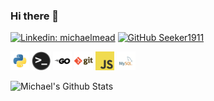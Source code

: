 ### Hi there 👋

[![Linkedin: michaelmead](https://img.shields.io/badge/-michaelmead-blue?style=flat-square&logo=Linkedin&logoColor=white&link=https://www.linkedin.com/in/michaelmead007/)](https://www.linkedin.com/in/michaelmead007/)
[![GitHub Seeker1911](https://img.shields.io/github/followers/seeker1911?label=follow&style=social)](https://github.com/seeker1911)



<code><img height="30" src="https://raw.githubusercontent.com/github/explore/80688e429a7d4ef2fca1e82350fe8e3517d3494d/topics/python/python.png"></code>
<code><img height="30" src="https://raw.githubusercontent.com/github/explore/80688e429a7d4ef2fca1e82350fe8e3517d3494d/topics/terminal/terminal.png"></code>
<code><img height="30" src="https://raw.githubusercontent.com/github/explore/80688e429a7d4ef2fca1e82350fe8e3517d3494d/topics/go/go.png"></code>
<code><img height="30" src="https://raw.githubusercontent.com/github/explore/80688e429a7d4ef2fca1e82350fe8e3517d3494d/topics/git/git.png"></code>
<code><img height="30" src="https://raw.githubusercontent.com/github/explore/80688e429a7d4ef2fca1e82350fe8e3517d3494d/topics/javascript/javascript.png"></code>
<code><img height="30" src="https://raw.githubusercontent.com/github/explore/80688e429a7d4ef2fca1e82350fe8e3517d3494d/topics/mysql/mysql.png"></code>


![Michael's Github Stats](https://github-readme-stats.vercel.app/api?username=seeker1911&show_icons=true)



<!-- ![Michael's Github Stats](https://github-readme-stats.vercel.app/api?username=seeker1911&show_icons=true&title_color=fff&icon_color=79ff97&text_color=9f9f9f&bg_color=151515)
-->

<!--
**Seeker1911/seeker1911** is a ✨ _special_ ✨ repository because its `README.md` (this file) appears on your GitHub profile.

Here are some ideas to get you started:

- 🔭 I’m currently working on ...
- 🌱 I’m currently learning ...
- 👯 I’m looking to collaborate on ...
- 🤔 I’m looking for help with ...
- 💬 Ask me about ...
- 📫 How to reach me: ...
- 😄 Pronouns: ...
- ⚡ Fun fact: ...
-->
